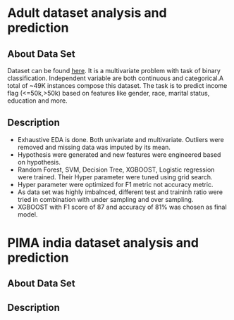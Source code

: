 # Adult dataset analysis and prediction
## About Data Set
Dataset can be found [here](http://archive.ics.uci.edu/ml/datasets/Adult). It is a multivariate problem with task of binary classification. Independent variable are both continuous and categorical.A total of ~49K instances compose this dataset. 
The task is to predict income flag (<=50k,>50k) based on features like gender, race, marital status, education and more.


## Description
- Exhaustive EDA is done. Both univariate and multivariate. Outliers were removed and missing data was imputed by its mean.
- Hypothesis were generated and new features were engineered based on hypothesis.
- Random Forest, SVM, Decision Tree, XGBOOST, Logistic regression were trained. Their Hyper parameter were tuned using grid search.
- Hyper parameter were optimized for F1 metric not accuracy metric.
- As data set was highly imbalnced, different test and traininh ratio were tried in combination with under sampling and over sampling.
- XGBOOST with F1 score of 87 and accuracy of 81% was chosen as final model.

# PIMA india dataset analysis and prediction
## About Data Set

## Description
